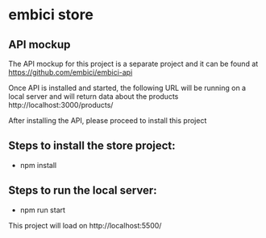 # embici store

## API mockup

The API mockup for this project is a separate project and it can be found at https://github.com/embici/embici-api

Once API is installed and started, the following URL will be running on a local server and will return data about the products
http://localhost:3000/products/

After installing the API, please proceed to install this project 

## Steps to install the store project:
- npm install

## Steps to run the local server:
-  npm run start

This project will load on http://localhost:5500/

